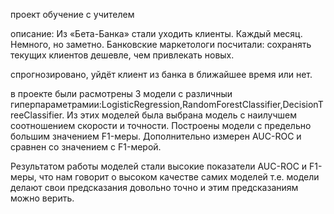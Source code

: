 
проект обучение с учителем

описание:
Из «Бета-Банка» стали уходить клиенты. Каждый месяц. Немного, но заметно. Банковские маркетологи посчитали: сохранять текущих клиентов дешевле, чем привлекать новых.

спрогнозировано, уйдёт клиент из банка в ближайшее время или нет.

в проекте были расмотрены 3 модели с различныи гиперпараметрамии:LogisticRegression,RandomForestClassifier,DecisionTreeClassifier. Из этих моделей была выбрана модель с наилучшем соотношением скорости и точности.
Построены модели с предельно большим значением F1-меры.
Дополнительно измерен AUC-ROC и сравнен со значением с F1-мерой.

Результатом работы моделей стали высокие показатели AUC-ROC и F1-меры, что нам говорит о высоком качестве самих моделей т.е. модели делают свои предсказания довольно точно и этим предсказаниям можно верить.
